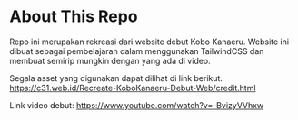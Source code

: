 # About This Repo
Repo ini merupakan rekreasi dari website debut Kobo Kanaeru. Website ini dibuat sebagai pembelajaran dalam menggunakan TailwindCSS dan membuat semirip mungkin dengan yang ada di video.

Segala asset yang digunakan dapat dilihat di link berikut.   
https://c31.web.id/Recreate-KoboKanaeru-Debut-Web/credit.html

Link video debut: https://www.youtube.com/watch?v=-BvizyVVhxw

